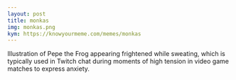 ```yaml
---
layout: post
title: monkas
img: monkas.png
kym: https://knowyourmeme.com/memes/monkas
---
```

Illustration of Pepe the Frog appearing frightened while sweating, which is typically used in Twitch chat during moments of high tension in video game matches to express anxiety.
